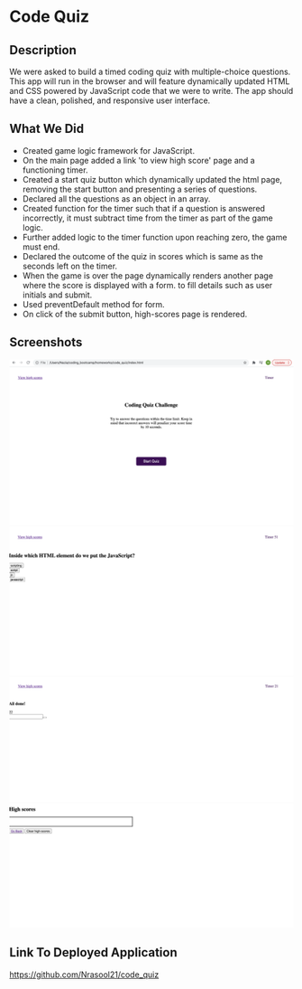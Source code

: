 # Code Quiz

## Description

We were asked to build a timed coding quiz with multiple-choice questions. This app will run in the browser and will feature dynamically updated HTML and CSS powered by JavaScript code that we were to write.
The app should have a clean, polished, and responsive user interface.

## What We Did

- Created game logic framework for JavaScript.
- On the main page added a link 'to view high score' page and a functioning timer.
- Created a start quiz button which dynamically updated the html page, removing the start button and presenting a series of questions.
- Declared all the questions as an object in an array.
- Created function for the timer such that if a question is answered incorrectly, it must subtract time from the timer as part of the game logic.
- Further added logic to the timer function upon reaching zero, the game must end.
- Declared the outcome of the quiz in scores which is same as the seconds left on the timer.
- When the game is over the page dynamically renders another page where the score is displayed with a form. to fill details such as user initials and submit.
- Used preventDefault method for form.
- On click of the submit button, high-scores page is rendered.

## Screenshots

![quiz_main](./assets/main_page.png)
![quiz_question](./assets/question_page.png)
![quiz_alldone](./assets/alldone_page.png)
![quiz_highscore](./assets/highscore_page.png)


## Link To Deployed Application

https://github.com/Nrasool21/code_quiz
